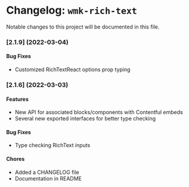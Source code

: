 # Changelog: `wmk-rich-text`

Notable changes to this project will be documented in this file.

### [2.1.9] (2022-03-04)

#### Bug Fixes

- Customized RichTextReact options prop typing

### [2.1.6] (2022-03-03)

#### Features

- New API for associated blocks/components with Contentful embeds
- Several new exported interfaces for better type checking

#### Bug Fixes

- Type checking RichText inputs


#### Chores

- Added a CHANGELOG file
- Documentation in README
